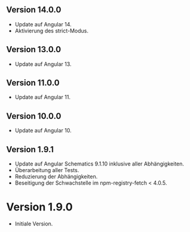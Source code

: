 ## Version 14.0.0
- Update auf Angular 14.
- Aktivierung des strict-Modus.

## Version 13.0.0
- Update auf Angular 13.

## Version 11.0.0
- Update auf Angular 11.

## Version 10.0.0
- Update auf Angular 10.

## Version 1.9.1
- Update auf  Angular Schematics 9.1.10 inklusive aller Abhängigkeiten. 
- Überarbeitung aller Tests. 
- Reduzierung der Abhängigkeiten. 
- Beseitigung der Schwachstelle im npm-registry-fetch < 4.0.5. 

# Version 1.9.0
- Initiale Version. 

